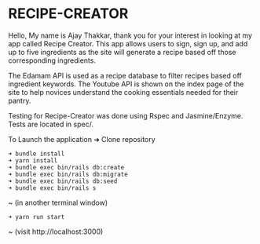 # RECIPE-CREATOR
Hello, My name is Ajay Thakkar, thank you for your interest in looking at my app called Recipe Creator. This app allows users to sign, sign up, and add up to five ingredients as the site will generate a recipe based off those corresponding ingredients.

The Edamam API is used as a recipe database to filter recipes based off ingredient keywords. The Youtube API is shown on the index page of the site to help novices understand the cooking essentials needed for their pantry.

Testing for Recipe-Creator was done using Rspec and Jasmine/Enzyme. Tests are located in spec/. 

To Launch the application
➜ Clone repository
```
➜ bundle install
➜ yarn install
➜ bundle exec bin/rails db:create
➜ bundle exec bin/rails db:migrate
➜ bundle exec bin/rails db:seed
➜ bundle exec bin/rails s
```
  ~ (in another terminal window)
 ```
➜ yarn run start
```
~ (visit http://localhost:3000)

